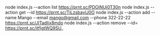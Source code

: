 node index.js --action list https://prnt.sc/PDOiNUj0T30n
node index.js --action get --id https://prnt.sc/TjLzsbaylJ0O
node index.js --action add --name Mango --email mango@gmail.com --phone 322-22-22 https://prnt.sc/JlTadIix8mdo
node index.js --action remove --id= https://prnt.sc/itfIgtWQ9SU_
